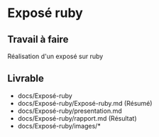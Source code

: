 # Exposé ruby
 
## Travail à faire

Réalisation d'un exposé sur ruby

## Livrable

- docs/Exposé-ruby
- docs/Exposé-ruby/Exposé-ruby.md (Résumé)
- docs/Exposé-ruby/presentation.md
- docs/Exposé-ruby/rapport.md (Résultat)
- docs/Exposé-ruby/images/*

